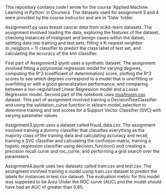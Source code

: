 This repository contains code I wrote for the course 'Applied Machine Learning in Python' in Coursera. The datasets used for assignment 3 and 4 were provided by the course instructor and are in 'Data' folder.

Assignment1.py uses breast cancer data from scikit-learn datasets. The assignment involved loading the data, exploring the features of the dataset, checking instances of malignant and benign cases within the datset, splitting data into training and test sets, fitting a K-nearest neighbor (n_neigbors = 1) classifier to predict the class label of test set, and calculating the accuracy of the knn classifier.

First part of Assignment2.ipynb uses a synthetic dataset. The assignment involved fitting a polynomial regression model for varying degrees, computing the R^2 (coefficient of determination) score, plotting the R^2 scores to see which degrees correspond to a model that is unerfitting or overfitting or with a good generalization performance, and comparing between a non-regularized Linear Regression model and a Lasso Regression model. Second part of the notebook uses [mushroom.csv](https://archive.ics.uci.edu/dataset/73/mushroom) dataset. This part of assignment involved training a DecisionTreeClassifier and using the validation_curve function in sklearn.model_selection to determine training and test scores for a Support Vector Classifier (SVC) with varying parameter values.

Assignment3.ipynb uses a dataset called fraud_data.csv. The assignment involved training a dummy classifier that classifies everything as the majority class of the training data and calculating accuracy and recall, training a SVC classifier and calculating the confusion matrix, training a logistic regression classifier using decision_function() and creating a precision recall curve and roc_curve, and performing a grid search over the parameters.

Assignment4.ipynb uses two datasets called train.csv and test.csv. The assingment involved training a model using train.csv dataset to predict the labels for instances in test.csv dataset. The evaluation metric for this model was supposed to be Area Under the ROC curve (AUC) and the model should have had an AUC of greater than 0.85.
